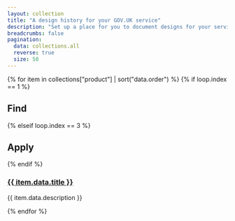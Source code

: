 ```yaml
---
layout: collection
title: "A design history for your GOV.UK service"
description: "Set up a place for you to document designs for your service"
breadcrumbs: false
pagination:
  data: collections.all
  reverse: true
  size: 50
---
```

<div class="govuk-grid-row">
  {% for item in collections["product"] | sort("data.order") %}
    {% if loop.index == 1 %}
      <div class="govuk-grid-column-full govuk-!-margin-top-3">
        <h2 class="govuk-heading-l">Find</h2>
      </div>
    {% elseif loop.index == 3 %}
      <div class="govuk-grid-column-full govuk-!-margin-top-3">
        <h2 class="govuk-heading-l">Apply</h2>
      </div>
    {% endif %}
    <section class="govuk-grid-column-one-half govuk-!-margin-bottom-6">
      <h3 class="govuk-heading-m govuk-!-margin-bottom-1">
        <a href="{{ item.url }}">{{ item.data.title }}</a>
      </h3>
      <p class="govuk-body">{{ item.data.description }}</p>
    </section>
  {% endfor %}
</div>
